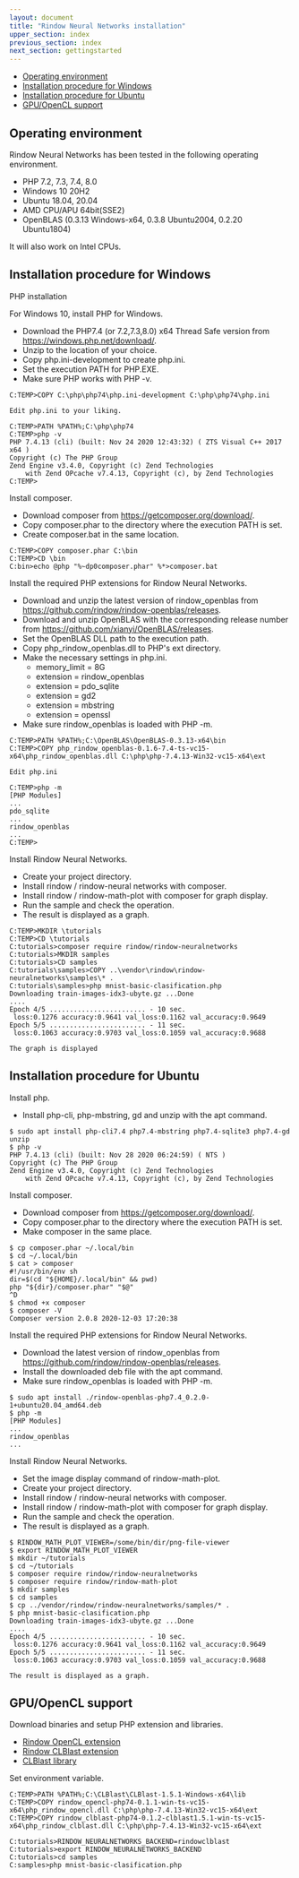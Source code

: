 ```yaml
---
layout: document
title: "Rindow Neural Networks installation"
upper_section: index
previous_section: index
next_section: gettingstarted
---
```


- [Operating environment](#operating-environment)
- [Installation procedure for Windows](#installation-procedure-for-windows)
- [Installation procedure for Ubuntu](#installation-procedure-for-ubuntu)
- [GPU/OpenCL support](#gpuopencl-support)

Operating environment
---------------------
Rindow Neural Networks has been tested in the following operating environment.

- PHP 7.2, 7.3, 7.4, 8.0
- Windows 10 20H2
- Ubuntu 18.04, 20.04
- AMD CPU/APU 64bit(SSE2)
- OpenBLAS (0.3.13 Windows-x64, 0.3.8 Ubuntu2004, 0.2.20 Ubuntu1804)

It will also work on Intel CPUs.

Installation procedure for Windows
----------------------------------
PHP installation

For Windows 10, install PHP for Windows.

+ Download the PHP7.4 (or 7.2,7.3,8.0) x64 Thread Safe version from https://windows.php.net/download/.
+ Unzip to the location of your choice.
+ Copy php.ini-development to create php.ini.
+ Set the execution PATH for PHP.EXE.
+ Make sure PHP works with PHP -v.

```shell
C:TEMP>COPY C:\php\php74\php.ini-development C:\php\php74\php.ini

Edit php.ini to your liking.

C:TEMP>PATH %PATH%;C:\php\php74
C:TEMP>php -v
PHP 7.4.13 (cli) (built: Nov 24 2020 12:43:32) ( ZTS Visual C++ 2017 x64 )
Copyright (c) The PHP Group
Zend Engine v3.4.0, Copyright (c) Zend Technologies
    with Zend OPcache v7.4.13, Copyright (c), by Zend Technologies
C:TEMP>
```

Install composer.

+ Download composer from https://getcomposer.org/download/.
+ Copy composer.phar to the directory where the execution PATH is set.
+ Create composer.bat in the same location.

```shell
C:TEMP>COPY composer.phar C:\bin
C:TEMP>CD \bin
C:bin>echo @php "%~dp0composer.phar" %*>composer.bat
```

Install the required PHP extensions for Rindow Neural Networks.

+ Download and unzip the latest version of rindow_openblas from https://github.com/rindow/rindow-openblas/releases.
+ Download and unzip OpenBLAS with the corresponding release number from https://github.com/xianyi/OpenBLAS/releases.
+ Set the OpenBLAS DLL path to the execution path.
+ Copy php_rindow_openblas.dll to PHP's ext directory.
+ Make the necessary settings in php.ini.
     - memory_limit = 8G
     - extension = rindow_openblas
     - extension = pdo_sqlite
     - extension = gd2
     - extension = mbstring
     - extension = openssl
+ Make sure rindow_openblas is loaded with PHP -m.

```shell
C:TEMP>PATH %PATH%;C:\OpenBLAS\OpenBLAS-0.3.13-x64\bin
C:TEMP>COPY php_rindow_openblas-0.1.6-7.4-ts-vc15-x64\php_rindow_openblas.dll C:\php\php-7.4.13-Win32-vc15-x64\ext

Edit php.ini

C:TEMP>php -m
[PHP Modules]
...
pdo_sqlite
...
rindow_openblas
...
C:TEMP>
```

Install Rindow Neural Networks.

+ Create your project directory.
+ Install rindow / rindow-neural networks with composer.
+ Install rindow / rindow-math-plot with composer for graph display.
+ Run the sample and check the operation.
+ The result is displayed as a graph.

```shell
C:TEMP>MKDIR \tutorials
C:TEMP>CD \tutorials
C:tutorials>composer require rindow/rindow-neuralnetworks
C:tutorials>MKDIR samples
C:tutorials>CD samples
C:tutorials\samples>COPY ..\vendor\rindow\rindow-neuralnetworks\samples\* .
C:tutorials\samples>php mnist-basic-clasification.php
Downloading train-images-idx3-ubyte.gz ...Done
....
Epoch 4/5 ........................ - 10 sec.
 loss:0.1276 accuracy:0.9641 val_loss:0.1162 val_accuracy:0.9649
Epoch 5/5 ........................ - 11 sec.
 loss:0.1063 accuracy:0.9703 val_loss:0.1059 val_accuracy:0.9688

The graph is displayed
```

Installation procedure for Ubuntu
---------------------------------

Install php.

+ Install php-cli, php-mbstring, gd and unzip with the apt command.

```shell
$ sudo apt install php-cli7.4 php7.4-mbstring php7.4-sqlite3 php7.4-gd unzip
$ php -v
PHP 7.4.13 (cli) (built: Nov 28 2020 06:24:59) ( NTS )
Copyright (c) The PHP Group
Zend Engine v3.4.0, Copyright (c) Zend Technologies
    with Zend OPcache v7.4.13, Copyright (c), by Zend Technologies
```

Install composer.

+ Download composer from https://getcomposer.org/download/.
+ Copy composer.phar to the directory where the execution PATH is set.
+ Make composer in the same place.

```shell
$ cp composer.phar ~/.local/bin
$ cd ~/.local/bin
$ cat > composer
#!/usr/bin/env sh
dir=$(cd "${HOME}/.local/bin" && pwd)
php "${dir}/composer.phar" "$@"
^D
$ chmod +x composer
$ composer -V
Composer version 2.0.8 2020-12-03 17:20:38
```

Install the required PHP extensions for Rindow Neural Networks.

+ Download the latest version of rindow_openblas from https://github.com/rindow/rindow-openblas/releases.
+ Install the downloaded deb file with the apt command.
+ Make sure rindow_openblas is loaded with PHP -m.

```shell
$ sudo apt install ./rindow-openblas-php7.4_0.2.0-1+ubuntu20.04_amd64.deb
$ php -m
[PHP Modules]
...
rindow_openblas
...
```

Install Rindow Neural Networks.

+ Set the image display command of rindow-math-plot.
+ Create your project directory.
+ Install rindow / rindow-neural networks with composer.
+ Install rindow / rindow-math-plot with composer for graph display.
+ Run the sample and check the operation.
+ The result is displayed as a graph.

```shell
$ RINDOW_MATH_PLOT_VIEWER=/some/bin/dir/png-file-viewer
$ export RINDOW_MATH_PLOT_VIEWER
$ mkdir ~/tutorials
$ cd ~/tutorials
$ composer require rindow/rindow-neuralnetworks
$ composer require rindow/rindow-math-plot
$ mkdir samples
$ cd samples
$ cp ../vendor/rindow/rindow-neuralnetworks/samples/* .
$ php mnist-basic-clasification.php
Downloading train-images-idx3-ubyte.gz ...Done
....
Epoch 4/5 ........................ - 10 sec.
 loss:0.1276 accuracy:0.9641 val_loss:0.1162 val_accuracy:0.9649
Epoch 5/5 ........................ - 11 sec.
 loss:0.1063 accuracy:0.9703 val_loss:0.1059 val_accuracy:0.9688

The result is displayed as a graph.
```


GPU/OpenCL support
------------------

Download binaries and setup PHP extension and libraries.

- [Rindow OpenCL extension](https://github.com/rindow/rindow-opencl/releases)
- [Rindow CLBlast extension](https://github.com/rindow/rindow-clblast/releases)
- [CLBlast library](https://github.com/CNugteren/CLBlast/releases)

Set environment variable.

```shell
C:TEMP>PATH %PATH%;C:\CLBlast\CLBlast-1.5.1-Windows-x64\lib
C:TEMP>COPY rindow_opencl-php74-0.1.1-win-ts-vc15-x64\php_rindow_opencl.dll C:\php\php-7.4.13-Win32-vc15-x64\ext
C:TEMP>COPY rindow_clblast-php74-0.1.2-clblast1.5.1-win-ts-vc15-x64\php_rindow_clblast.dll C:\php\php-7.4.13-Win32-vc15-x64\ext

C:tutorials>RINDOW_NEURALNETWORKS_BACKEND=rindowclblast
C:tutorials>export RINDOW_NEURALNETWORKS_BACKEND
C:tutorials>cd samples
C:samples>php mnist-basic-clasification.php
```
